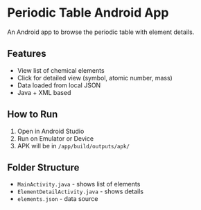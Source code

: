 # Periodic Table Android App

An Android app to browse the periodic table with element details.

## Features

- View list of chemical elements
- Click for detailed view (symbol, atomic number, mass)
- Data loaded from local JSON
- Java + XML based

## How to Run

1. Open in Android Studio
2. Run on Emulator or Device
3. APK will be in `/app/build/outputs/apk/`

## Folder Structure

- `MainActivity.java` - shows list of elements
- `ElementDetailActivity.java` - shows details
- `elements.json` - data source

